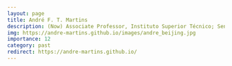 ```yaml
---
layout: page
title: André F. T. Martins
description: (Now) Associate Professor, Instituto Superior Técnico; Senior Researcher, Instituto de Telecomunicações; VP of AI Research, Unbabel in Lisbon, Portugal
img: https://andre-martins.github.io/images/andre_beijing.jpg
importance: 12
category: past
redirect: https://andre-martins.github.io/
---
```

